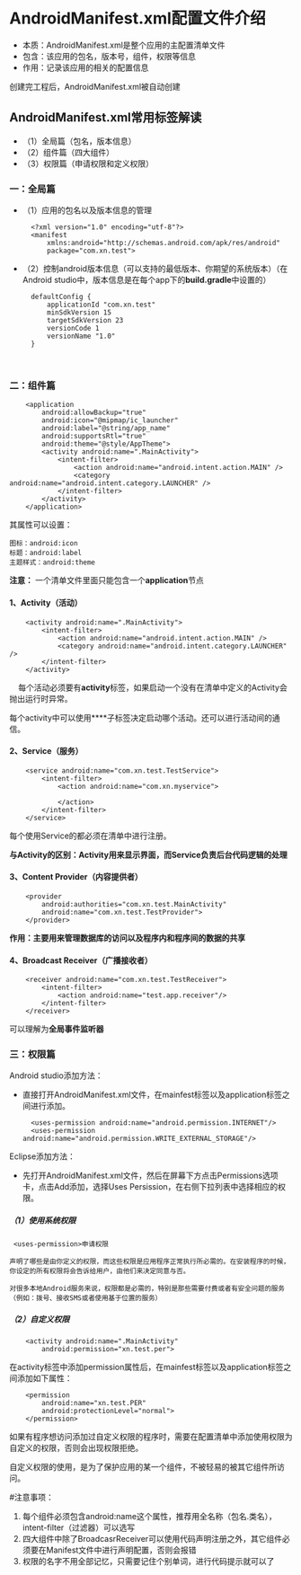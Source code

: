 # AndroidManifest.xml配置文件介绍

* 本质：AndroidManifest.xml是整个应用的主配置清单文件
* 包含：该应用的包名，版本号，组件，权限等信息
* 作用：记录该应用的相关的配置信息

创建完工程后，AndroidManifest.xml被自动创建

## AndroidManifest.xml常用标签解读
* （1）全局篇（包名，版本信息）
* （2）组件篇（四大组件）
* （3）权限篇（申请权限和定义权限）

### 一：全局篇

* （1）应用的包名以及版本信息的管理

		<?xml version="1.0" encoding="utf-8"?>
		<manifest 
			xmlns:android="http://schemas.android.com/apk/res/android"
		    package="com.xn.test">

* （2）控制android版本信息（可以支持的最低版本、你期望的系统版本）（在Android studio中，版本信息是在每个app下的**build.gradle**中设置的）

		defaultConfig {
			applicationId "com.xn.test"
			minSdkVersion 15
			targetSdkVersion 23
			versionCode 1
			versionName "1.0"
		}
<br>

### 二：组件篇

		<application
	        android:allowBackup="true"
	        android:icon="@mipmap/ic_launcher"
	        android:label="@string/app_name"
	        android:supportsRtl="true"
	        android:theme="@style/AppTheme">
	        <activity android:name=".MainActivity">
	            <intent-filter>
	                <action android:name="android.intent.action.MAIN" />
	                <category android:name="android.intent.category.LAUNCHER" />
	            </intent-filter>
	        </activity>
    	</application>

其属性可以设置：

	图标：android:icon
	标题：android:label
	主题样式：android:theme

**注意：** 一个清单文件里面只能包含一个**application**节点

#### 1、Activity（活动）

		<activity android:name=".MainActivity">
			<intent-filter>
		    	<action android:name="android.intent.action.MAIN" />
		    	<category android:name="android.intent.category.LAUNCHER" />
			</intent-filter>
		</activity>

&nbsp;&nbsp;&nbsp;&nbsp;每个活动必须要有**activity**标签，如果启动一个没有在清单中定义的Activity会抛出运行时异常。

每个activity中可以使用**<intent-filter>**子标签决定启动哪个活动。还可以进行活动间的通信。

#### 2、Service（服务）

		<service android:name="com.xn.test.TestService">
            <intent-filter>
                <action android:name="com.xn.myservice">

                </action>
            </intent-filter>
        </service>

每个使用Service的都必须在清单中进行注册。

**与Activity的区别：Activity用来显示界面，而Service负责后台代码逻辑的处理**

#### 3、Content Provider（内容提供者）

		<provider
            android:authorities="com.xn.test.MainActivity"
            android:name="com.xn.test.TestProvider">
        </provider>

**作用：主要用来管理数据库的访问以及程序内和程序间的数据的共享**

#### 4、Broadcast Receiver（广播接收者）

		<receiver android:name="com.xn.test.TestReceiver">
		    <intent-filter>
		    	<action android:name="test.app.receiver"/>
		    </intent-filter>
		</receiver>

可以理解为**全局事件监听器**


### 三：权限篇

Android studio添加方法：

* 直接打开AndroidManifest.xml文件，在mainfest标签以及application标签之间进行添加。

		<uses-permission android:name="android.permission.INTERNET"/>
		<uses-permission android:name="android.permission.WRITE_EXTERNAL_STORAGE"/>

Eclipse添加方法：

* 先打开AndroidManifest.xml文件，然后在屏幕下方点击Permissions选项卡，点击Add添加，选择Uses Persission，在右侧下拉列表中选择相应的权限。

##### （1）使用系统权限

	 <uses-permission>申请权限

	声明了哪些是由你定义的权限，而这些权限是应用程序正常执行所必需的。在安装程序的时候，你设定的所有权限将会告诉给用户，由他们来决定同意与否。

	对很多本地Android服务来说，权限都是必需的，特别是那些需要付费或者有安全问题的服务（例如：拨号、接收SMS或者使用基于位置的服务）

##### （2）自定义权限

		<activity android:name=".MainActivity"
            android:permission="xn.test.per">

在activity标签中添加permission属性后，在mainfest标签以及application标签之间添加如下属性：

		<permission 
	        android:name="xn.test.PER"
	        android:protectionLevel="normal">
    	</permission>

如果有程序想访问添加过自定义权限的程序时，需要在配置清单中添加使用权限<uses-permission>为自定义的权限，否则会出现权限拒绝。

自定义权限的使用，是为了保护应用的某一个组件，不被轻易的被其它组件所访问。

#注意事项：

1. 每个组件必须包含android:name这个属性，推荐用全名称（包名.类名），intent-filter（过滤器）可以选写
2. 四大组件中除了BroadcasrReceiver可以使用代码声明注册之外，其它组件必须要在Manifest文件中进行声明配置，否则会报错
3. 权限的名字不用全部记忆，只需要记住个别单词，进行代码提示就可以了